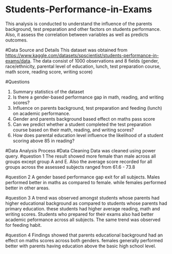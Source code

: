 # Students-Performance-in-Exams
This analysis is conducted to understand the influence of the parents background, test preparation and other factors on students performance. Also, it assess the correlation between variables as well as predicts outcomes.

#Data Source and Details
This dataset was obtained from https://www.kaggle.com/datasets/spscientist/students-performance-in-exams/data. The data consist of 1000 observations and 8 fields (gender,	race/ethnicity,	parental level of education, lunch, test preparation course, math score,	reading score, writing score)

#Questions
1. Summary statistics of the dataset
2. Is there a gender-based performance gap in math, reading, and writing scores?
3. Influence on parents background, test preparation and feeding (lunch) on academic    performance.
4. Gender and parents background based effect on maths pass score
5. Can we predict whether a student completed the test preparation course based on their    math, reading, and writing scores?
6. How does parental education level influence the likelihood of a student scoring above 85 in reading?

#Data Analysis Process
#Data Cleaning
Data was cleaned using power query.
#question 1
The result showed more female than male across all groups except group A and E. Also the average score recorded for all groups across the assessed subjects ranged from 61.6 - 73.8

#question 2
A gender based performance gap exit for all subjects. Males performed better in maths as compared to female. while females performed better in other areas.

#question 3
A trend was observed amongst students whose parents had higher educational background as compared to students whose parents had primary education. these students had higher average reading, math and writing scores.
Students who prepared for their exams also had better academic peformance across all subjects. The same trend was observed for feeding habit.

#question 4
Findings showed that parents educational background had an effect on maths scores across both genders. females generally performed better with parents having education above the basic high school level. 
